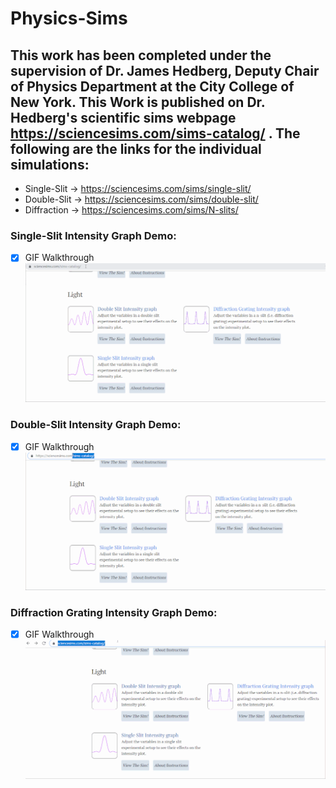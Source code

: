 # Physics-Sims

## This work has been completed under the supervision of Dr. James Hedberg, Deputy Chair of Physics Department at the City College of New York. This Work is published on Dr. Hedberg's scientific sims webpage https://sciencesims.com/sims-catalog/ . The following are the links for the individual simulations:
  * Single-Slit -> https://sciencesims.com/sims/single-slit/
  * Double-Slit -> https://sciencesims.com/sims/double-slit/
  * Diffraction -> https://sciencesims.com/sims/N-slits/

### Single-Slit Intensity Graph Demo:
- [x] GIF Walkthrough
  ![picture alt](https://github.com/myoussef660/Physics-Sims/blob/master/Single-Slit.gif "Single-Slit Demo")
  
### Double-Slit Intensity Graph Demo:
- [x] GIF Walkthrough
  ![picture alt](https://github.com/myoussef660/Physics-Sims/blob/master/Double-Slit.gif "Double-Slit Demo")
  
### Diffraction Grating Intensity Graph Demo:
- [x] GIF Walkthrough
  ![picture alt](https://github.com/myoussef660/Physics-Sims/blob/master/Diffraction.gif "Diffraction Grating Demo")
